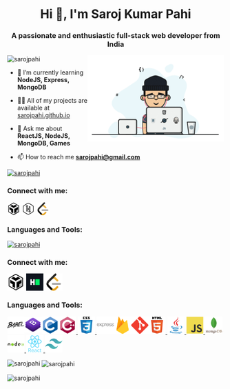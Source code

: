 <h1 align="center">Hi 👋, I'm Saroj Kumar Pahi</h1>
<h3 align="center">A passionate and enthusiastic full-stack web developer from India</h3>
<img align="right" alt="coding" widht="200" height="200" src="./images/animated.gif">
<p align="left"> <img src="https://komarev.com/ghpvc/?username=sarojpahi&label=Profile%20views&color=0e75b6&style=flat" alt="sarojpahi" /> </p>

- 🌱 I’m currently learning **NodeJS, Express, MongoDB**

- 👨‍💻 All of my projects are available at [sarojpahi.github.io](sarojpahi.github.io)

- 💬 Ask me about **ReactJS, NodeJS, MongoDB, Games**

- 📫 How to reach me **sarojpahi@gmail.com**

<p align="left"> <a href="https://github.com/ryo-ma/github-profile-trophy"><img src="https://github-profile-trophy.vercel.app/?username=sarojpahi" alt="sarojpahi" /></a> </p>
<h3 align="left">Connect with me:</h3>
<p align="left">
<a href="https://codesandbox.com/sarojpahi" target="blank"><img align="center" src="./images/codesandbox.png" alt="sarojpahi" height="30" width="30" /></a>
<a href="https://www.hackerrank.com/sarojpahi" target="blank"><img align="center" src="./images/hackerrank.png" alt="sarojpahi" height="30" width="30" /></a>
<a href="https://www.leetcode.com/sarojpahi" target="blank"><img align="center" src="./images/leetcode.webp" alt="sarojpahi" height="30" width="30" /></a>
</p>

<h3 align="left">Languages and Tools:</h3>
<p align="left"><a href="https://github.com/ryo-ma/github-profile-trophy"><img src="https://github-profile-trophy.vercel.app/?username=sarojpahi" alt="sarojpahi"/></a></p>
      <h3 align="left">Connect with me:</h3>
      <p align="left">
        <a href="https://codesandbox.com/sarojpahi" target="blank"
          ><img
            align="center"
            src="./images/codesandbox.png"
            alt="sarojpahi"
            height="40"
            width="40"
            style="object-fit: contain"
        /></a>
        <a href="https://www.hackerrank.com/sarojpahi" target="blank"
          ><img
            align="center"
            src="./images/hackerrank.svg"
            alt="sarojpahi"
            height="40"
            width="40"
            style="object-fit: contain"
        /></a>
        <a href="https://www.leetcode.com/sarojpahi" target="blank"
          ><img
            align="center"
            src="./images/leetcode.webp"
            alt="sarojpahi"
            height="40"
            width="40"
            style="object-fit: contain"
        /></a>
      </p>
      <h3 align="left">Languages and Tools:</h3>
      <p align="left"><a href="https://babeljs.io/" target="_blank" rel="noreferrer"><img src="./images/babel.svg" alt="babel" width="40" height="40" style="object-fit: contain"/></a><a href="https://getbootstrap.com" target="_blank" rel="noreferrer"><img src="./images/bootstrap.png"
            alt="bootstrap"
            width="40"
            height="40"
            style="object-fit: contain"
          /></a><a href="https://www.cprogramming.com/"
          target="_blank"
          rel="noreferrer"
        ><img
            src="./images/c-original.svg"
            alt="c"
            width="40"
            height="40"
            style="object-fit: contain"
          /></a><a href="https://www.w3schools.com/cpp/"
          target="_blank"
          rel="noreferrer"
          style="object-fit: contain"
        ><img
            src="./images/cplusplus-original.svg"
            alt="cplusplus"
            width="40"
            height="40"
            style="object-fit: contain"
          />
        </a>
        <a
          href="https://www.w3schools.com/css/"
          target="_blank"
          rel="noreferrer"
          style="object-fit: contain"
        >
          <img
            src="./images/css3-original-wordmark.svg"
            alt="css3"
            width="40"
            height="40"
            style="object-fit: contain"
          />
        </a><a href="https://expressjs.com" target="_blank" rel="noreferrer">
          <img src="./images/express-original-wordmark.svg" alt="express" width="40" height="40" style="object-fit: contain"/></a><a ="https://firebase.google.com/" target="_blank" rel="noreferrer"><img src="./images/firebase.svg" alt="firebase" width="40" height="40" style="object-fit: contain; text-decoration: none"/></a><a href="https://git-scm.com/" target="_blank" rel="noreferrer"><img
            src="./images/git-scm-icon.svg" alt="git" width="40" height="40" style="object-fit: contain"/></a><a href="https://www.w3.org/html/" target="_blank" rel="noreferrer"><img src="./images/html5-original-wordmark.svg"
            alt="html5"
            width="40"
            height="40"
            style="object-fit: contain"
          />
        </a><a href="https://www.java.com" target="_blank" rel="noreferrer">
          <img
            src="./images/java-original.svg"
            alt="java"
            width="40"
            height="40"
            style="object-fit: contain"
          />
        </a><a
          href="https://developer.mozilla.org/en-US/docs/Web/JavaScript"
          target="_blank"
          rel="noreferrer"
          style="object-fit: contain"
        ><img
            src="./images/javascript-original.svg"
            alt="javascript"
            width="40"
            height="40"
            style="object-fit: contain"
          />
        </a><a href="https://www.mongodb.com/" target="_blank" rel="noreferrer">
          <img
            src="./images/mongodb-original-wordmark.svg"
            alt="mongodb"
            width="40"
            height="40"
            style="object-fit: contain"
          />
        </a><a href="https://nodejs.org" target="_blank" rel="noreferrer">
          <img
            src="./images/nodejs-original-wordmark.svg"
            alt="nodejs"
            width="40"
            height="40"
            style="object-fit: contain"
          />
        </a><a href="https://reactjs.org/" target="_blank" rel="noreferrer">
          <img
            src="./images/react-original-wordmark.svg"
            alt="react"
            width="40"
            height="40"
            style="object-fit: contain"
          />
        </a><a href="https://tailwindcss.com/" target="_blank" rel="noreferrer">
          <img
            src="./images/tailwindcss-icon.svg"
            alt="tailwind"
            width="40"
            height="40"
            style="object-fit: contain"
          />
        </a>
      </p>

<p><img align="left" src="https://github-readme-stats.vercel.app/api/top-langs?username=sarojpahi&show_icons=true&locale=en&layout=compact" alt="sarojpahi" /></p>

<p>&nbsp;<img align="center" src="https://github-readme-stats.vercel.app/api?username=sarojpahi&show_icons=true&locale=en" alt="sarojpahi" /></p>

<p><img align="center" src="https://github-readme-streak-stats.herokuapp.com/?user=sarojpahi&" alt="sarojpahi" /></p>
